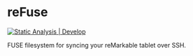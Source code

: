 # reFuse

[![Static Analysis | Develop](https://github.com/cloudsftp/reFuse/actions/workflows/python_analysis.yml/badge.svg?branch=develop)](https://github.com/cloudsftp/reFuse/actions/workflows/python_analysis.yml)

FUSE filesystem for syncing your reMarkable tablet over SSH.
